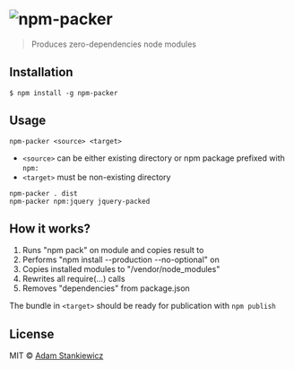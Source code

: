 # ![npm-packer](http://imgh.us/npm-packer_1.svg)

> Produces zero-dependencies node modules

## Installation

```
$ npm install -g npm-packer
```

## Usage

```
npm-packer <source> <target>
```

- `<source>` can be either existing directory or npm package prefixed with `npm:`
- `<target>` must be non-existing directory

```
npm-packer . dist
npm-packer npm:jquery jquery-packed
```

## How it works?

1. Runs "npm pack" on <source> module and copies result to <target>
2. Performs "npm install --production --no-optional" on <target>
3. Copies installed modules to "<target>/vendor/node_modules"
4. Rewrites all require(...) calls
5. Removes "dependencies" from package.json

The bundle in `<target>` should be ready for publication with `npm publish`

## License

MIT © [Adam Stankiewicz](https://sheerun.net)
